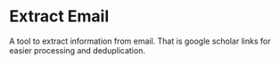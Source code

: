 # Extract Email

A tool to extract information from email. That is google scholar links for easier processing and deduplication.

